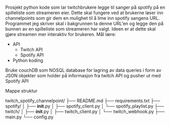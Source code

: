 Prosjekt python kode som lar twitchbrukere legge til sanger på spotify på en spilleliste som streameren eier. 
Dette skal fungere ved at brukerne løser inn channelpoints som gir dem en mulighet til å lime inn spotify sangens URL. 
Programmet jeg skriver skal i bakgrunnen ta denne URL'en og legge den på bunnen av en spilleliste som streameren har valgt. 
Ideen er at dette skal gjøre streamen mer interaktiv for brukeren.
Mål lære:
+ API
	+ Twitch API
	+ Spotify API
+ Python koding


Bruke couchDB som NOSQL database for lagring av data queries i form av JSON objekter som holder på informasjon fra twitch API og pusher ut med Spotify API 


Mappe struktur 

twitch_spotify_channelpoint/
  ├── README.md
  ├── requirements.txt
  ├── spotify/
  │   ├── __init__.py
  │   ├── spotify_client.py
  │   └── spotify_playlist.py
  ├── twitch/
  │   ├── __init__.py
  │   ├── twitch_client.py
  │   └── twitch_webhook.py
  ├── main.py
  └── config.py
